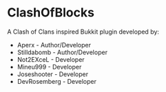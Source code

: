 ClashOfBlocks
=============
A Clash of Clans inspired Bukkit plugin developed by:
* Aperx - Author/Developer
* Stilldabomb - Author/Developer
* Not2EXceL - Developer
* Mineu999 - Developer
* Joseshooter - Developer
* DevRosemberg - Developer
